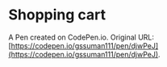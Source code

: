 # Shopping cart 

A Pen created on CodePen.io. Original URL: [https://codepen.io/gssuman111/pen/djwPeJ](https://codepen.io/gssuman111/pen/djwPeJ).


